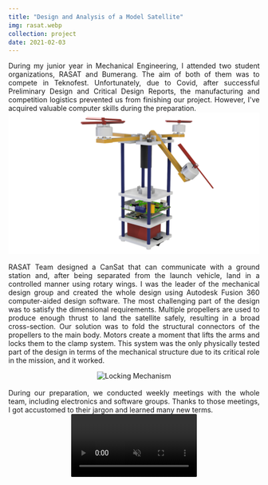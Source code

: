 ```yaml
---
title: "Design and Analysis of a Model Satellite"
img: rasat.webp
collection: project
date: 2021-02-03
---
```

<div align="justify">
During my junior year in Mechanical Engineering, I attended two student organizations, RASAT and Bumerang. The aim of both of them was to compete in Teknofest. Unfortunately, due to Covid, after successful Preliminary Design and Critical Design Reports, the manufacturing and competition logistics prevented us from finishing our project. However, I've acquired valuable computer skills during the preparation.

<center>
<img src="/images/rasat_mekanik.png" alt="Mechanical Design" style="resolution=150dpi;width=90.0%;"/>
</center>

RASAT Team designed a CanSat that can communicate with a ground station and, after being separated from the launch vehicle, land in a controlled manner using rotary wings. I was the leader of the mechanical design group and created the whole design using Autodesk Fusion 360 computer-aided design software. The most challenging part of the design was to satisfy the dimensional requirements. Multiple propellers are used to produce enough thrust to land the satellite safely, resulting in a broad cross-section. Our solution was to fold the structural connectors of the propellers to the main body. Motors create a moment that lifts the arms and locks them to the clamp system. This system was the only physically tested part of the design in terms of the mechanical structure due to its critical role in the mission, and it worked. 
<br />
<center>
<img src="/images/rasat_üst.png" alt="Locking Mechanism" style="width=70.0%;"/>
</center>
<br />
During our preparation, we conducted weekly meetings with the whole team, including electronics and software groups. Thanks to those meetings, I got accustomed to their jargon and learned many new terms.
<br />
<center>
<video style="width:50.0%;border-radius: 2px;" muted autoplay loop>
  <source src="/videos/rasat_test.mp4" type="video/mp4">
Your browser does not support the video tag.
</video>
</center>
</div>